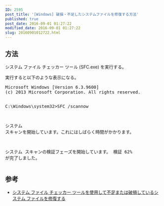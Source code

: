 ```yaml
---
ID: 2595
post_title: '[Windows] 破損・不足したシステムファイルを修復する方法'
published: true
post_date: 2016-09-01 01:27:22
modified_date: 2016-09-01 01:27:22
slug: 20160901012722.html
---
```

<p><!--more--></p>
<h2>方法</h2>
<p>システム ファイル チェッカー ツール (SFC.exe) を実行する。</p>
<p>実行すると以下のような表示になる。</p>
<pre class="cmd">Microsoft Windows [Version 6.3.9600]
(c) 2013 Microsoft Corporation. All rights reserved.
    
C:\Windows\system32>SFC /scannow
    
システム スキャンを開始しています。これにはしばらく時間がかかります。
    
システム スキャンの検証フェーズを開始しています。
検証 62% が完了しました。</pre>
<h2>参考</h2>
<ul>
<li><a href="https://support.microsoft.com/ja-jp/kb/929833">システム ファイル チェッカー ツールを使用して不足または破損しているシステム ファイルを修復する</a></li>
</ul>